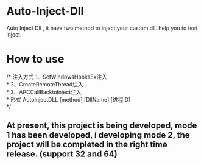 # Auto-Inject-Dll
Auto Inject Dll , it have two method to inject your custom dll. help you to test inject.

# How to use

/* 注入方式 1、SetWindowsHooksEx注入  
\*          2、CreateRemoteThread注入  
\*          3、APCCallBacktoInject注入  
\* 形式 AutoInjectDLL [method] [DllName] [进程ID]  
 */  

## At present, this project is being developed, mode 1 has been developed, i developing mode 2, the project will be completed in the right time release. (support 32 and 64)
